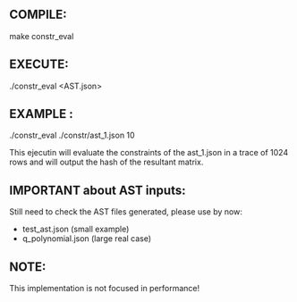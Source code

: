 ## COMPILE:

make constr_eval

## EXECUTE:

./constr_eval <AST.json> <logN>

## EXAMPLE :

./constr_eval ./constr/ast_1.json 10

This ejecutin will evaluate the constraints of the ast_1.json in a trace of 1024 rows and will output the hash of the resultant matrix.

## IMPORTANT about AST inputs:

Still need to check the AST files generated, please use by now:
* test_ast.json (small example)
* q_polynomial.json (large real case)


## NOTE: 
This implementation is not focused in performance!

